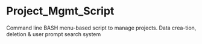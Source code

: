 # Project_Mgmt_Script
Command line BASH menu-based script to manage projects.  Data crea-tion, deletion &amp; user prompt search system 
